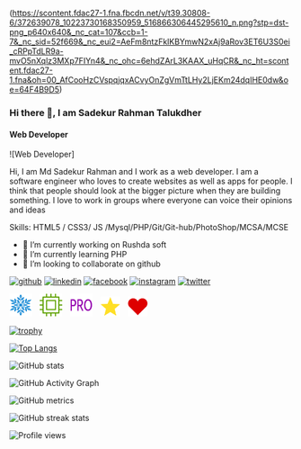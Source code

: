 (https://scontent.fdac27-1.fna.fbcdn.net/v/t39.30808-6/372639078_10223730168350959_516866306445295610_n.png?stp=dst-png_p640x640&_nc_cat=107&ccb=1-7&_nc_sid=52f669&_nc_eui2=AeFm8ntzFklKBYmwN2xAj9aRov3ET6U3S0ei_cRPpTdLR9a-mvO5nXqlz3MXp7FIYn4&_nc_ohc=6ehdZArL3KAAX_uHqCR&_nc_ht=scontent.fdac27-1.fna&oh=00_AfCooHzCVspqjqxACvyOnZgVmTtLHy2LjEKm24dqIHE0dw&oe=64F4B9D5)
### Hi there 👋, I am Sadekur Rahman Talukdher
#### Web Developer
![Web Developer]

Hi, I am Md Sadekur Rahman  and I work as a web developer. I am a software engineer who loves to create websites as well as apps for people. I think that people should look at the bigger picture when they are building something. I love to work in groups where everyone can voice their opinions and ideas

Skills: HTML5 / CSS3/ JS /Mysql/PHP/Git/Git-hub/PhotoShop/MCSA/MCSE

- 🔭 I’m currently working on Rushda soft 
- 🌱 I’m currently learning PHP 
- 👯 I’m looking to collaborate on github 


[<img src='https://cdn.jsdelivr.net/npm/simple-icons@3.0.1/icons/github.svg' alt='github' height='40'>](https://github.com/sadek-rahman)  [<img src='https://cdn.jsdelivr.net/npm/simple-icons@3.0.1/icons/linkedin.svg' alt='linkedin' height='40'>](https://www.linkedin.com/in/engr-sadekur-rahman-85292547/)  [<img src='https://cdn.jsdelivr.net/npm/simple-icons@3.0.1/icons/facebook.svg' alt='facebook' height='40'>](https://www.facebook.com/sadek767)  [<img src='https://cdn.jsdelivr.net/npm/simple-icons@3.0.1/icons/instagram.svg' alt='instagram' height='40'>](https://www.instagram.com/sadek_rah/)  [<img src='https://cdn.jsdelivr.net/npm/simple-icons@3.0.1/icons/twitter.svg' alt='twitter' height='40'>](https://twitter.com/rsadek495)  

<a href='https://archiveprogram.github.com/'><img src='https://raw.githubusercontent.com/acervenky/animated-github-badges/master/assets/acbadge.gif' width='40' height='40'></a> <a href='https://docs.github.com/en/developers'><img src='https://raw.githubusercontent.com/acervenky/animated-github-badges/master/assets/devbadge.gif' width='40' height='40'></a> <a href='https://github.com/pricing'><img src='https://raw.githubusercontent.com/acervenky/animated-github-badges/master/assets/pro.gif' width='40' height='40'></a> <a href='https://stars.github.com/'><img src='https://raw.githubusercontent.com/acervenky/animated-github-badges/master/assets/starbadge.gif' width='35' height='35'></a> <a href='https://docs.github.com/en/github/supporting-the-open-source-community-with-github-sponsors'><img src='https://raw.githubusercontent.com/acervenky/animated-github-badges/master/assets/sponsorbadge.gif' width='35' height='35'></a> 

[![trophy](https://github-profile-trophy.vercel.app/?username=sadek-rahman)](https://github.com/ryo-ma/github-profile-trophy)

[![Top Langs](https://github-readme-stats.vercel.app/api/top-langs/?username=sadek-rahman)](https://github.com/anuraghazra/github-readme-stats)

![GitHub stats](https://github-readme-stats.vercel.app/api?username=sadek-rahman&show_icons=true&count_private=true)  

![GitHub Activity Graph](https://activity-graph.herokuapp.com/graph?username=sadek-rahman)  

![GitHub metrics](https://metrics.lecoq.io/sadek-rahman)  

![GitHub streak stats](https://streak-stats.demolab.com/?user=sadek-rahman)  

![Profile views](https://gpvc.arturio.dev/sadek-rahman)  
